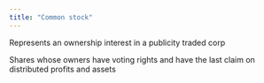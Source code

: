 ```yaml
---
title: "Common stock"
---
```

Represents an ownership interest in a publicity traded corp

Shares whose owners have voting rights and have the last claim on distributed profits and assets

